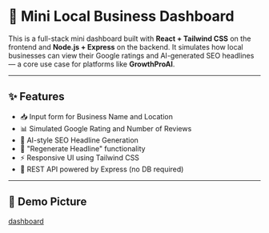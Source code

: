 # 🧭 Mini Local Business Dashboard

This is a full-stack mini dashboard built with **React + Tailwind CSS** on the frontend and **Node.js + Express** on the backend. It simulates how local businesses can view their Google ratings and AI-generated SEO headlines — a core use case for platforms like **GrowthProAI**.

---

## ✨ Features

- 📥 Input form for Business Name and Location
- 📊 Simulated Google Rating and Number of Reviews
- 🧠 AI-style SEO Headline Generation
- 🔁 "Regenerate Headline" functionality
- ⚡ Responsive UI using Tailwind CSS
- 🔗 REST API powered by Express (no DB required)

---

## 📁 Demo Picture
[dashboard](https://github.com/sweathabalaji/mini-local-dashboard/blob/97f34d217c476f80db61fa6b2f1839c796fb3290/Screenshot%202025-07-05%20at%202.54.47%20PM.png)
